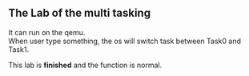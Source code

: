 ## The Lab of the multi tasking  
  
It can run on the qemu.  
When user type something, the os will switch task between Task0 and Task1.   
  
This lab is **finished** and the function is normal.  
